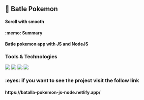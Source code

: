 <h2>
  🚀 Batle Pokemon
</h2> 
<h4>  Scroll with smooth </h4>

<h4></h4>
<h4> :memo: Summary</h4>
<h4>Batle pokemon app with JS and NodeJS</h4>


<h3>Tools & Technologies</h3>
<p>
  <img src="https://img.shields.io/badge/HTML5-E34F26?style=for-the-badge&logo=html5&logoColor=white">
  <img src="https://img.shields.io/badge/CSS3-1572B6?style=for-the-badge&logo=css3&logoColor=white">
  <img src="https://img.shields.io/badge/JavaScript-F7DF1E?style=for-the-badge&logo=javascript&logoColor=black">
  <img src="https://img.shields.io/badge/Node.js-339933?style=for-the-badge&logo=nodedotjs&logoColor=white">
</p>


<h3> :eyes: if you want to see the project visit the follow link </h3>
<h4>https://batalla-pokemon-js-node.netlify.app/</h4>
